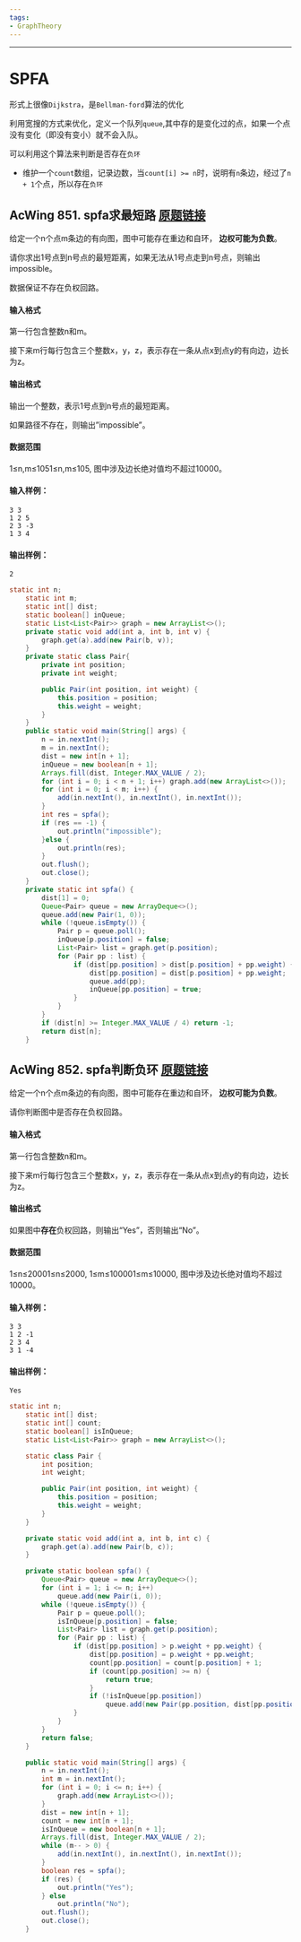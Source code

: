 ```yaml
---
tags:
- GraphTheory
---
```

---

# SPFA

形式上很像`Dijkstra`，是`Bellman-ford`算法的优化

利用宽搜的方式来优化，定义一个队列`queue`,其中存的是变化过的点，如果一个点没有变化（即没有变小）就不会入队。

可以利用这个算法来判断是否存在`负环`

- 维护一个`count`数组，记录边数，当`count[i] >= n`时，说明有`n`条边，经过了`n + 1`个点，所以存在`负环`



## AcWing 851. spfa求最短路   [原题链接](https://www.acwing.com/problem/content/853/)

给定一个n个点m条边的有向图，图中可能存在重边和自环， **边权可能为负数**。

请你求出1号点到n号点的最短距离，如果无法从1号点走到n号点，则输出impossible。

数据保证不存在负权回路。

#### 输入格式

第一行包含整数n和m。

接下来m行每行包含三个整数x，y，z，表示存在一条从点x到点y的有向边，边长为z。

#### 输出格式

输出一个整数，表示1号点到n号点的最短距离。

如果路径不存在，则输出”impossible”。

#### 数据范围

1≤n,m≤1051≤n,m≤105,
图中涉及边长绝对值均不超过10000。

#### 输入样例：

```
3 3
1 2 5
2 3 -3
1 3 4
```

#### 输出样例：

```
2
```

```java
static int n;
    static int m;
    static int[] dist;
    static boolean[] inQueue;
    static List<List<Pair>> graph = new ArrayList<>();
    private static void add(int a, int b, int v) {
        graph.get(a).add(new Pair(b, v));
    }
    private static class Pair{
        private int position;
        private int weight;

        public Pair(int position, int weight) {
            this.position = position;
            this.weight = weight;
        }
    }
    public static void main(String[] args) {
        n = in.nextInt();
        m = in.nextInt();
        dist = new int[n + 1];
        inQueue = new boolean[n + 1];
        Arrays.fill(dist, Integer.MAX_VALUE / 2);
        for (int i = 0; i < n + 1; i++) graph.add(new ArrayList<>());
        for (int i = 0; i < m; i++) {
            add(in.nextInt(), in.nextInt(), in.nextInt());
        }
        int res = spfa();
        if (res == -1) {
            out.println("impossible");
        }else {
            out.println(res);
        }
        out.flush();
        out.close();
    }
    private static int spfa() {
        dist[1] = 0;
        Queue<Pair> queue = new ArrayDeque<>();
        queue.add(new Pair(1, 0));
        while (!queue.isEmpty()) {
            Pair p = queue.poll();
            inQueue[p.position] = false;
            List<Pair> list = graph.get(p.position);
            for (Pair pp : list) {
                if (dist[pp.position] > dist[p.position] + pp.weight) {
                    dist[pp.position] = dist[p.position] + pp.weight;
                    queue.add(pp);
                    inQueue[pp.position] = true;
                }
            }
        }
        if (dist[n] >= Integer.MAX_VALUE / 4) return -1;
        return dist[n];
    }
```

## AcWing 852. spfa判断负环   [原题链接](https://www.acwing.com/problem/content/854/)

给定一个n个点m条边的有向图，图中可能存在重边和自环， **边权可能为负数**。

请你判断图中是否存在负权回路。

#### 输入格式

第一行包含整数n和m。

接下来m行每行包含三个整数x，y，z，表示存在一条从点x到点y的有向边，边长为z。

#### 输出格式

如果图中**存在**负权回路，则输出“Yes”，否则输出“No”。

#### 数据范围

1≤n≤20001≤n≤2000,
1≤m≤100001≤m≤10000,
图中涉及边长绝对值均不超过10000。

#### 输入样例：

```
3 3
1 2 -1
2 3 4
3 1 -4
```

#### 输出样例：

```
Yes
```

```java
static int n;
    static int[] dist;
    static int[] count;
    static boolean[] isInQueue;
    static List<List<Pair>> graph = new ArrayList<>();

    static class Pair {
        int position;
        int weight;

        public Pair(int position, int weight) {
            this.position = position;
            this.weight = weight;
        }
    }

    private static void add(int a, int b, int c) {
        graph.get(a).add(new Pair(b, c));
    }

    private static boolean spfa() {
        Queue<Pair> queue = new ArrayDeque<>();
        for (int i = 1; i <= n; i++)
            queue.add(new Pair(i, 0));
        while (!queue.isEmpty()) {
            Pair p = queue.poll();
            isInQueue[p.position] = false;
            List<Pair> list = graph.get(p.position);
            for (Pair pp : list) {
                if (dist[pp.position] > p.weight + pp.weight) {
                    dist[pp.position] = p.weight + pp.weight;
                    count[pp.position] = count[p.position] + 1;
                    if (count[pp.position] >= n) {
                        return true;
                    }
                    if (!isInQueue[pp.position])
                        queue.add(new Pair(pp.position, dist[pp.position]));
                }
            }
        }
        return false;
    }

    public static void main(String[] args) {
        n = in.nextInt();
        int m = in.nextInt();
        for (int i = 0; i <= n; i++) {
            graph.add(new ArrayList<>());
        }
        dist = new int[n + 1];
        count = new int[n + 1];
        isInQueue = new boolean[n + 1];
        Arrays.fill(dist, Integer.MAX_VALUE / 2);
        while (m-- > 0) {
            add(in.nextInt(), in.nextInt(), in.nextInt());
        }
        boolean res = spfa();
        if (res) {
            out.println("Yes");
        } else
            out.println("No");
        out.flush();
        out.close();
    }
```

